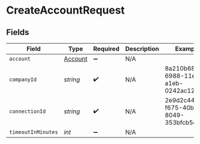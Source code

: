 # CreateAccountRequest


## Fields

| Field                                     | Type                                      | Required                                  | Description                               | Example                                   |
| ----------------------------------------- | ----------------------------------------- | ----------------------------------------- | ----------------------------------------- | ----------------------------------------- |
| `account`                                 | [Account](../../models/shared/Account.md) | :heavy_minus_sign:                        | N/A                                       |                                           |
| `companyId`                               | *string*                                  | :heavy_check_mark:                        | N/A                                       | 8a210b68-6988-11ed-a1eb-0242ac120002      |
| `connectionId`                            | *string*                                  | :heavy_check_mark:                        | N/A                                       | 2e9d2c44-f675-40ba-8049-353bfcb5e171      |
| `timeoutInMinutes`                        | *int*                                     | :heavy_minus_sign:                        | N/A                                       |                                           |